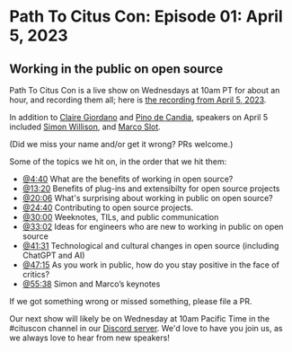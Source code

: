 # Path To Citus Con: Episode 01: April 5, 2023 

## Working in the public on open source 

Path To Citus Con is a live show on Wednesdays at 10am PT for about an hour, and recording them all; here is [the recording from April 5, 2023](https://youtu.be/Rnz3uJw1DNo). 


In addition to [Claire Giordano](https://mastodon.social/@clairegiordano) and [Pino de Candia](https://www.linkedin.com/in/pinodecandia/), 
speakers on April 5 included [Simon Willison](https://twitter.com/simonw), and [Marco Slot](https://twitter.com/marcoslot). 

(Did we miss your name and/or get it wrong? PRs welcome.) 

Some of the topics we hit on, in the order that we hit them: 
- [@4:40](https://www.youtube.com/watch?v=Rnz3uJw1DNo&t=280s) What are the benefits of working in open source? 
- [@13:20](https://www.youtube.com/watch?v=Rnz3uJw1DNo&t=782s) Benefits of plug-ins and extensibilty for open source projects 
- [@20:06](https://www.youtube.com/watch?v=Rnz3uJw1DNo&t=1206s) What's surprising about working in public on open source? 
- [@24:40](https://www.youtube.com/watch?v=Rnz3uJw1DNo&t=1480s) Contributing to open source projects. 
- [@30:00](https://www.youtube.com/watch?v=Rnz3uJw1DNo&t=1800s) Weeknotes, TILs, and public communication 
- [@33:02](https://www.youtube.com/watch?v=Rnz3uJw1DNo&t=1982s) Ideas for engineers who are new to working in public on open source 
- [@41:31](https://www.youtube.com/watch?v=Rnz3uJw1DNo&t=2492s) Technological and cultural changes in open source (including ChatGPT and AI) 
- [@47:15](https://www.youtube.com/watch?v=Rnz3uJw1DNo&t=2835s) As you work in public, how do you stay positive in the face of critics? 
- [@55:38](https://www.youtube.com/watch?v=Rnz3uJw1DNo&t=3338s) Simon and Marco’s keynotes 


If we got something wrong or missed something, please file a PR. 

Our next show will likely be on Wednesday at 10am Pacific Time in the #cituscon channel in our [Discord server](https://aka.ms/open-source-discord). 
We'd love to have you join us, as we always love to hear from new speakers! 

 
